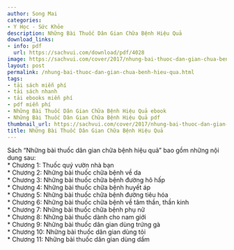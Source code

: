 ```yaml
---
author: Song Mai
categories:
- Y Học - Sức Khỏe
description: Những Bài Thuốc Dân Gian Chữa Bệnh Hiệu Quả
download_links:
- info: pdf
  url: https://sachvui.com/download/pdf/4028
image: https://sachvui.com/cover/2017/nhung-bai-thuoc-dan-gian-chua-benh-hieu-qua.jpg
layout: post
permalink: /nhung-bai-thuoc-dan-gian-chua-benh-hieu-qua.html
tags:
- tải sách miễn phí
- tải sách nhanh
- tải ebooks miễn phí
- pdf miễn phí
- Những Bài Thuốc Dân Gian Chữa Bệnh Hiệu Quả ebook
- Những Bài Thuốc Dân Gian Chữa Bệnh Hiệu Quả pdf
thumbnail_url: https://sachvui.com/cover/2017/nhung-bai-thuoc-dan-gian-chua-benh-hieu-qua.jpg
title: Những Bài Thuốc Dân Gian Chữa Bệnh Hiệu Quả
---
```


 <div class="item-desc text-justify"> <p>Sách “Những bài thuốc dân gian chữa bệnh hiệu quả” bao gồm những nội dung sau:<br>* Chương 1: Thuốc quý vườn nhà bạn<br>* Chương 2: Những bài thuốc chữa bệnh về da<br>* Chương 3: Những bài thuốc chữa bệnh đường hô hấp<br>* Chương 4: Những bài thuốc chữa bệnh huyết áp<br>* Chương 5: Những bài thuốc chữa bệnh đường tiêu hóa<br>* Chương 6: Những bài thuốc chữa bệnh về tâm thần, thần kinh<br>* Chương 7: Những bài thuốc chữa bệnh phụ nữ<br>* Chương 8: Những bài thuốc dành cho nam giới<br>* Chương 9: Những bài thuốc dân gian dùng trứng gà<br>* Chương 10: Những bài thuốc dân gian dùng tỏi<br>* Chương 11: Những bài thuốc dân gian dùng dấm</p> </div>